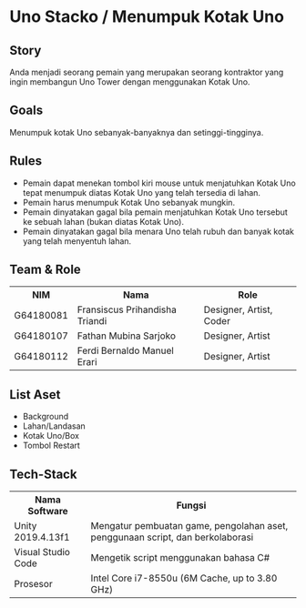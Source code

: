 # Uno Stacko / Menumpuk Kotak Uno

## Story
Anda menjadi seorang pemain yang merupakan seorang kontraktor yang ingin membangun Uno Tower dengan menggunakan Kotak Uno.

## Goals
Menumpuk kotak Uno sebanyak-banyaknya dan setinggi-tingginya.

## Rules
- Pemain dapat menekan tombol kiri mouse untuk menjatuhkan Kotak Uno tepat menumpuk diatas Kotak Uno yang telah tersedia di lahan.
- Pemain harus menumpuk Kotak Uno sebanyak mungkin.
- Pemain dinyatakan gagal bila pemain menjatuhkan Kotak Uno tersebut ke sebuah lahan (bukan diatas Kotak Uno).
- Pemain dinyatakan gagal bila menara Uno telah rubuh dan banyak kotak yang telah menyentuh lahan.

## Team & Role
<table>
  <th>
    NIM
  </th>
  <th>
    Nama
  </th>
  <th>
    Role
  </th>
  <tr>
    <td>
      G64180081
    </td>
    <td>
      Fransiscus Prihandisha Triandi
    </td>
    <td>
      Designer, Artist, Coder
  </tr>
  <tr>
    <td>
      G64180107
    </td>
    <td>
      Fathan Mubina Sarjoko
    </td>
    <td>
      Designer, Artist
    </tr>
    <tr>
      <td>
      G64180112
    </td>
    <td>
    	Ferdi Bernaldo Manuel Erari
    </td>
    <td>
      Designer, Artist
</table>

## List Aset 
- Background
- Lahan/Landasan
- Kotak Uno/Box
- Tombol Restart

## Tech-Stack
<table>
  <th>
    Nama Software
  </th>
  <th>
    Fungsi
  </th>
  <tr>
    <td>
      Unity 2019.4.13f1
    </td>
    <td>
      Mengatur pembuatan game, pengolahan aset, penggunaan script, dan berkolaborasi
    </td>
  </tr>
  <tr>
    <td>
      Visual Studio Code
    </td>
    <td>
      Mengetik script menggunakan bahasa C#
    </td>
    </tr>
    <tr>
      <td>
      Prosesor
    </td>
    <td>
    	Intel Core i7-8550u (6M Cache, up to 3.80 GHz)
    </td>
</table>
